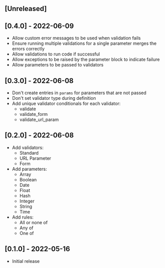 ## [Unreleased]

## [0.4.0] - 2022-06-09

- Allow custom error messages to be used when validation fails
- Ensure running multiple validations for a single parameter merges the errors correctly
- Allow validations to run code if successful
- Allow exceptions to be raised by the parameter block to indicate failure
- Allow parameters to be passed to validators

## [0.3.0] - 2022-06-08

- Don't create entries in `params` for parameters that are not passed
- Don't set validator type during definition
- Add unique validator conditionals for each validator:
  - validate
  - validate_form
  - validate_url_param

## [0.2.0] - 2022-06-08

- Add validators:
  - Standard
  - URL Parameter
  - Form
- Add parameters:
  - Array
  - Boolean
  - Date
  - Float
  - Hash
  - Integer
  - String
  - Time
- Add rules:
  - All or none of
  - Any of
  - One of

## [0.1.0] - 2022-05-16

- Initial release

